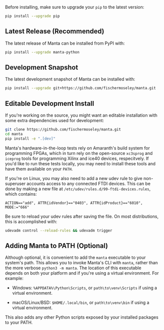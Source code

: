 Before installing, make sure to upgrade your `pip` to the latest version:

```bash
pip install --upgrade pip
```

## Latest Release (Recommended)
The latest release of Manta can be installed from PyPI with:

```bash
pip install --upgrade manta-python
```

## Development Snapshot
The latest development snapshot of Manta can be installed with:

```bash
pip install --upgrade git+https://github.com/fischermoseley/manta.git
```

## Editable Development Install
If you're working on the source, you might want an editable installation with some extra dependencies used for development:

```bash
git clone https://github.com/fischermoseley/manta.git
cd manta
pip install -e ".[dev]"
```

Manta's hardware-in-the-loop tests rely on Amaranth's build system for programming FPGAs, which in turn rely on the open-source `xc3sprog` and `iceprog` tools for programming Xilinx and ice40 devices, respecitvely. If you'd like to run these tests locally, you may need to install these tools and have them available on your `PATH`.

If you're on Linux, you may also need to add a new udev rule to give non-superuser accounts access to any connected FTDI devices. This can be done by making a new file at `/etc/udev/rules.d/99-ftdi-devices.rules`, which contains:

```
ACTION=="add", ATTR{idVendor}=="0403", ATTR{idProduct}=="6010", MODE:="666"
```

Be sure to reload your udev rules after saving the file. On most distributions, this is accomplished with:

```bash
udevadm control --reload-rules && udevadm trigger
```

## Adding Manta to PATH (Optional)

Although optional, it is convenient to add the `manta` executable to your system's path. This allows you to invoke Manta's CLI with `manta`, rather than the more verbose `python3 -m manta`. The location of this executable depends on both your platform and if you're using a virtual environment. For example:

- Windows: `%APPDATA%\Python\Scripts`, or `path\to\venv\Scripts` if using a virtual environment.

- macOS/Linux/BSD: `$HOME/.local/bin`, or `path\to\venv\bin` if using a virtual environment.

This also adds any other Python scripts exposed by your installed packages to your PATH.